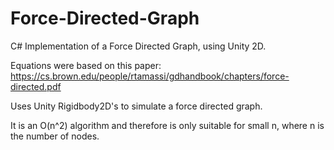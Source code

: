 # Force-Directed-Graph
C# Implementation of a Force Directed Graph, using Unity 2D.

Equations were based on this paper: https://cs.brown.edu/people/rtamassi/gdhandbook/chapters/force-directed.pdf

Uses Unity Rigidbody2D's to simulate a force directed graph.

It is an O(n^2) algorithm and therefore is only suitable for small n, where n is the number of nodes.
